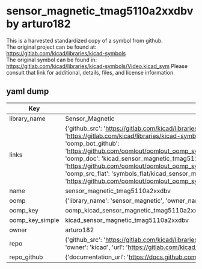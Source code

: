 # sensor_magnetic_tmag5110a2xxdbv by arturo182  
This is a harvested standardized copy of a symbol from github.  
The original project can be found at:  
https://gitlab.com/kicad/libraries/kicad-symbols  
The original symbol can be found in:
https://gitlab.com/kicad/libraries/kicad-symbols/Video.kicad_sym
Please consult that link for additional, details, files, and license information.  
## yaml dump  
| Key | Value |  
| --- | --- |  
| library_name | Sensor_Magnetic |  
| links | {'github_src': 'https://gitlab.com/kicad/libraries/kicad-symbols/Video.kicad_sym', 'github_src_repo': 'https://gitlab.com/kicad/libraries/kicad-symbols', 'oomp_bot': 'kicad_sensor_magnetic_tmag5110a2xxdbv/working', 'oomp_bot_github': 'https://github.com/oomlout/oomlout_oomp_symbol_bot/tree/main/kicad_sensor_magnetic_tmag5110a2xxdbv/working', 'oomp_doc': 'kicad_sensor_magnetic_tmag5110a2xxdbv/working', 'oomp_doc_github': 'https://github.com/oomlout/oomlout_oomp_symbol_doc/tree/main/kicad_sensor_magnetic_tmag5110a2xxdbv/working', 'oomp_src_flat': 'symbols_flat/kicad_sensor_magnetic_tmag5110a2xxdbv/working', 'oomp_src_flat_github': 'https://github.com/oomlout/oomlout_oomp_symbol_src/tree/main/kicad_sensor_magnetic_tmag5110a2xxdbv/working'} |  
| name | sensor_magnetic_tmag5110a2xxdbv |  
| oomp | {'library_name': 'sensor_magnetic', 'owner_name': 'kicad', 'symbol_name': 'sensor_magnetic_tmag5110a2xxdbv'} |  
| oomp_key | oomp_kicad_sensor_magnetic_tmag5110a2xxdbv |  
| oomp_key_simple | kicad_sensor_magnetic_tmag5110a2xxdbv |  
| owner | arturo182 |  
| repo | {'github_src': 'https://gitlab.com/kicad/libraries/kicad-symbols/Video.kicad_sym', 'name': 'libraries/kicad-symbols', 'owner': 'kicad', 'url': 'https://gitlab.com/kicad/libraries/kicad-symbols'} |  
| repo_github | {'documentation_url': 'https://docs.github.com/rest/repos/repos#get-a-repository', 'message': 'Not Found'} |  

